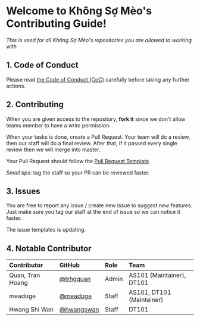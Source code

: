 # Welcome to Không Sợ Mèo's Contributing Guide!

_This is used for all Không Sợ Mèo's repositories you are allowed to working with_

## 1. Code of Conduct
Please read [the Code of Conduct (CoC)](https://github.com/khongsomeo/blob/master/.github/CODE_OF_CONDUCT.md) carefully before taking any further actions.

## 2. Contributing
When you are given access to the repository, __fork it__ since we don't allow teams member to have a _write_ permission.

When your tasks is done, create a Pull Request. Your team will do a review, then our staff will do a final review. After that, if it passed every single review then we will merge into master.

Your Pull Request should follow the [Pull Request Template](https://github.com/khongsomeo/.github/blob/master/PULL_REQUEST_TEMPLATE.md).

_Small tips_: tag the staff so your PR can be reviewed faster.

## 3. Issues
You are free to report any issue / create new issue to suggest new features. Just make sure you tag our staff at the end of issue so we can notice it faster.

The issue templates is updating.

## 4. Notable Contributor

|     Contributor  |                GitHub                    | Role | Team                     |
|:-----------------|:-----------------------------------------|:-----|:-------------------------|
|  Quan, Tran Hoang|[@trhgquan](https://github.com/trhgquan)  |Admin | AS101 (Maintainer), DT101|
| meadoge          |[@meadoge](https://github.com/meadoge)    |Staff | AS101, DT101 (Maintainer)|
| Hwang Shi Wan    |[@hwangswan](https://github.com/hwangswan)|Staff | DT101                    |
